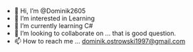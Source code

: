 - 👋 Hi, I’m @Dominik2605
- 👀 I’m interested in Learning
- 🌱 I’m currently learning C#
- 💞️ I’m looking to collaborate on ... that is good question.
- 📫 How to reach me ... dominik.ostrowski1997@gmail.com

<!---
Dominik2605/Dominik2605 is a ✨ special ✨ repository because its `README.md` (this file) appears on your GitHub profile.
You can click the Preview link to take a look at your changes.
--->
